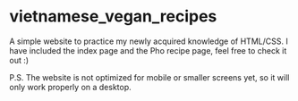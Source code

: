 # vietnamese_vegan_recipes
A simple website to practice my newly acquired knowledge of HTML/CSS. I have included the index page and the Pho recipe page, feel free to check it out :)

P.S. The website is not optimized for mobile or smaller screens yet, so it will only work properly on a desktop.
